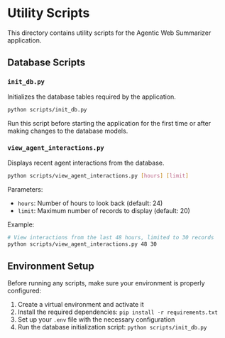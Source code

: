 # Utility Scripts

This directory contains utility scripts for the Agentic Web Summarizer application.

## Database Scripts

### `init_db.py`

Initializes the database tables required by the application.

```bash
python scripts/init_db.py
```

Run this script before starting the application for the first time or after making changes to the database models.

### `view_agent_interactions.py`

Displays recent agent interactions from the database.

```bash
python scripts/view_agent_interactions.py [hours] [limit]
```

Parameters:
- `hours`: Number of hours to look back (default: 24)
- `limit`: Maximum number of records to display (default: 20)

Example:
```bash
# View interactions from the last 48 hours, limited to 30 records
python scripts/view_agent_interactions.py 48 30
```

## Environment Setup

Before running any scripts, make sure your environment is properly configured:

1. Create a virtual environment and activate it
2. Install the required dependencies: `pip install -r requirements.txt`
3. Set up your `.env` file with the necessary configuration
4. Run the database initialization script: `python scripts/init_db.py`